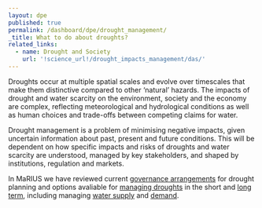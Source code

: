 ```yaml
---
layout: dpe
published: true
permalink: /dashboard/dpe/drought_management/
_title: What to do about droughts?
related_links:
  - name: Drought and Society
    url: '!science_url!/drought_impacts_management/das/'
---
```

Droughts occur at multiple spatial scales and evolve over timescales that make them distinctive compared to other ‘natural’ hazards. The impacts of drought and water scarcity on the environment, society and the economy are complex, reflecting meteorological and hydrological conditions as well as human choices and trade-offs between competing claims for water. 

Drought management is a problem of minimising negative impacts, given uncertain information about past, present and future conditions. This will be dependent on how specific impacts and risks of droughts and water scarcity are understood, managed by key stakeholders, and shaped by institutions, regulation and markets.

In MaRIUS we have reviewed current [governance arrangements](https://5j4.github.io/mariusdroughtproject.org/dashboard/dpe/drought_management/dpgs/) for drought planning and options avaliable for [managing droughts](https://5j4.github.io/mariusdroughtproject.org/dashboard/dpe/drought_management/dpgs/) in the short and [long term](https://5j4.github.io/mariusdroughtproject.org/dashboard/dpe/drought_management/planning_long_term/), including managing [water supply](https://5j4.github.io/mariusdroughtproject.org/dashboard/dpe/drought_management/water_supply_options/) and [demand](https://5j4.github.io/mariusdroughtproject.org/dashboard/dpe/drought_management/managing_demand/).
